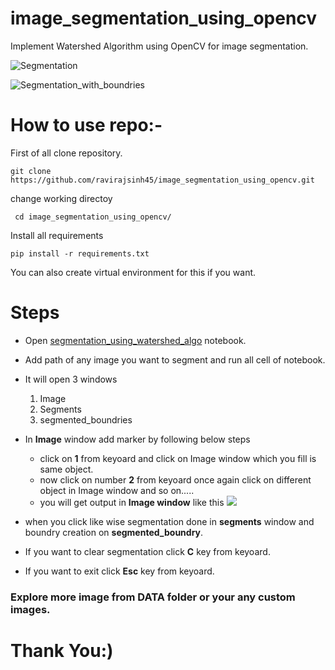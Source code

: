 # image_segmentation_using_opencv
Implement Watershed Algorithm using OpenCV for image segmentation.

![Segmentation](https://github.com/ravirajsinh45/image_segmentation_using_opencv/blob/master/images_for_readme/segmentation.jpg)

![Segmentation_with_boundries](https://github.com/ravirajsinh45/image_segmentation_using_opencv/blob/master/images_for_readme/segmented_boundry.jpg)

# How to use repo:-
First of all clone repository.
```
git clone https://github.com/ravirajsinh45/image_segmentation_using_opencv.git
```

change working directoy

```
 cd image_segmentation_using_opencv/
```

Install all requirements
```
pip install -r requirements.txt
```

You can also create virtual environment for this if you want.

# Steps
* Open [segmentation_using_watershed_algo](https://github.com/ravirajsinh45/image_segmentation_using_opencv/blob/master/segmentation_using_watershed_algo.ipynb) notebook.
* Add path of any image you want to segment and run all cell of notebook.
* It will open 3 windows
  1. Image
  2. Segments
  3. segmented_boundries

* In **Image** window add marker by following below steps
    - click on **1** from keyoard and click on Image window which you fill is same object.
    - now click on number **2** from keyoard once again click on different object in Image window and so on.....
    - you will get output in **Image window** like this ![](https://github.com/ravirajsinh45/image_segmentation_using_opencv/blob/master/images_for_readme/marker.jpg)
* when you click like wise segmentation done in **segments** window and boundry creation on **segmented_boundry**.
* If you want to clear segmentation click **C** key from keyoard.
* If you want to exit click **Esc** key from keyoard.


### Explore more image from DATA folder or your any custom images.
# Thank You:)
